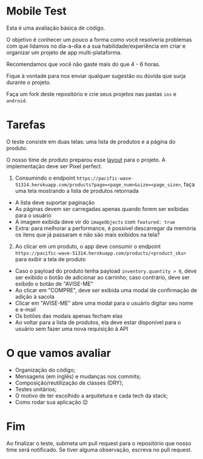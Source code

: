 # Mobile Test

Esta é uma avaliação básica de código.

O objetivo é conhecer um pouco a forma como você resolveria problemas com que lidamos no dia-a-dia e a sua habilidade/experiência em criar e organizar um projeto de app multi-plataforma.

Recomendamos que você não gaste mais do que 4 - 6 horas.

Fique à vontade para nos enviar qualquer sugestão ou dúvida que surja durante o projeto.

Faça um fork deste repositório e crie seus projetos nas pastas `ios` e `android`.

# Tarefas

O teste consiste em duas telas: uma lista de produtos e a página do produto.

O nosso time de produto preparou esse [layout]() para o projeto. A implementação deve ser Pixel perfect.

1. Consumindo o endpoint `https://pacific-wave-51314.herokuapp.com/products?page=<page_num>&size=<page_size>`, faça uma tela mostrando a lista de produtos retornada
  * A lista deve suportar paginação
  * As páginas devem ser carregadas apenas quando forem ser exibidas para o usuário
  * A imagem exibida deve vir do `imageObjects` com `featured: true`
  * Extra: para melhorar a performance, é possível descarregar da memória os itens que já passaram e não são mais exibidos na tela?
2. Ao clicar em um produto, o app deve consumir o endpoint `https://pacific-wave-51314.herokuapp.com/products/<product_sku>` para exibir a tela de produto
  * Caso o payload do produto tenha payload `inventory.quantity > 0`, deve ser exibido o botão de adicionar ao carrinho; caso contrário, deve ser exibido o botão de "AVISE-ME"
  * Ao clicar em "COMPRE", deve ser exibida uma modal de confirmação de adição à sacola
  * Clicar em "AVISE-ME" abre uma modal para o usuário digitar seu nome e e-mail
  * Os botões das modais apenas fecham elas
  * Ao voltar para a lista de produtos, ela deve estar disponível para o usuário sem fazer uma nova requisição à API

# O que vamos avaliar

* Organização do código;
* Mensagens (em inglês) e mudanças nos commits;
* Composição/reutilização de classes (DRY);
* Testes unitários;
* O motivo de ter escolhido a arquitetura e cada tech da stack;
* Como rodar sua aplicação 😉

# Fim

Ao finalizar o teste, submeta um pull request para o repositório que nosso time será notificado. Se tiver alguma observação, escreva no pull request.
